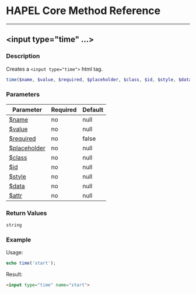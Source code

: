 # HAPEL Core Method Reference

---
## \<input type="time" ...>


### Description

Creates a `<input type="time">` html tag.

```php
time($name, $value, $required, $placeholder, $class, $id, $style, $data, $attr);
```

### Parameters

| Parameter                                     | Required  | Default         |
|-----------------------------------------------|-----------|-----------------|
| [$name](../attributes/name.md)                | no        | null            |
| [$value](../attributes/value.md)              | no        | null            |
| [$required](../attributes/required.md)        | no        | false           |
| [$placeholder](../attributes/placeholder.md)  | no        | null            |
| [$class](../attributes/class.md)              | no        | null            |
| [$id](../attributes/id.md)                    | no        | null            |
| [$style](../attributes/style.md)              | no        | null            |
| [$data](../attributes/data.md)                | no        | null            |
| [$attr](../attributes/attr.md)                | no        | null            |

 
### Return Values

`string`


### Example

Usage:
```php
echo time('start');
```
Result:
```html
<input type="time" name="start">
```